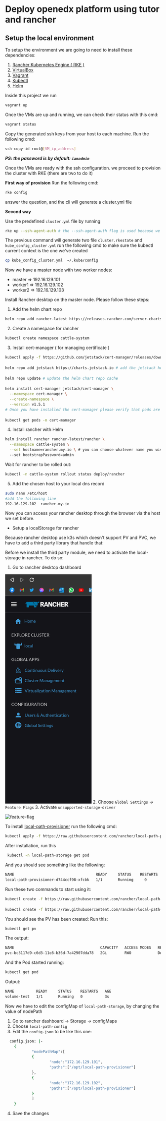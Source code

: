 # Deploy openedx platform using tutor and rancher

## Setup the local environment

To setup the environment we are going to need to install these dependencies:

 1. [Rancher Kubernetes Engine ( RKE )](https://rancher.com/docs/rke/latest/en/installation/)
 2. [VirtualBox ](https://www.virtualbox.org/wiki/Downloads)
 3. [Vagrant](https://www.vagrantup.com/docs/installation)
 4. [Kubectl]( https://kubernetes.io/docs/tasks/tools/)
 5. [Helm](https://helm.sh/docs/intro/install/)

Inside this project we run 

```sh
vagrant up
```

Once the VMs are up and running, we can check their status with this cmd:

```sh
vagrant status
```
Copy the generated ssh keys from your host to each machine. Run the following cmd:

```sh 
ssh-copy-id root@[VM_ip_address]
```
***PS: the password is by default: `iamadmin`***

Once the VMs are ready with the ssh configuration. we proceed to provision the cluster with RKE (there are two to do it)

**First way of provision**
Run the following cmd:

```sh 
rke config 
```
answer the question, and the cli will generate a cluster.yml file

**Second way**

Use the predefined `cluster.yml` file by running 

```sh
rke up --ssh-agent-auth # the --ssh-agent-auth flag is used because we've set the ssh keys
```

The previous command will generate two file `cluster.rkestate` and `kube_config_cluster.yml` run the following cmd to make sure the kubectl current context is the one we've created

```sh 
cp kube_config_cluster.yml  ~/.kube/config
```

Now we have a master node with two worker nodes:
 * master => 192.16.129.101
 * worker1 => 192.16.129.102
 * worker2 => 192.16.129.103

Install Rancher desktop on the master node. Please follow these steps: 
1. Add the helm chart repo 
```sh
helm repo add rancher-latest https://releases.rancher.com/server-charts/latest
```
2. Create a namespace for rancher 
```sh
kubectl create namespace cattle-system
```
3. Install cert-manager ( for managing certificate )
```sh
kubectl apply -f https://github.com/jetstack/cert-manager/releases/download/v1.5.1/cert-manager.crds.yaml

helm repo add jetstack https://charts.jetstack.io # add the jetstack helm repo

helm repo update # update the helm chart repo cache

helm install cert-manager jetstack/cert-manager \
  --namespace cert-manager \
  --create-namespace \
  --version v1.5.1
# Once you have installed the cert-manager please verify that pods are running 

kubectl get pods -n cert-manager
```
4. Install rancher with Helm 
```sh 
helm install rancher rancher-latest/rancher \
  --namespace cattle-system \
  --set hostname=rancher.my.io \ # you can choose whatever name you wish for the host 
  --set bootstrapPassword=admin
```

Wait for rancher to be rolled out:
```sh
kubectl -n cattle-system rollout status deploy/rancher
```
5. Add the chosen host to your local dns record 
```sh
sudo nano /etc/host 
#add the following line 
192.16.129.102  rancher.my.io
```


Now you can access your rancher desktop through the browser via the host we set before.


* Setup a localStorage for rancher 

Because rancher desktop use k3s which doesn't support PV and PVC, we have to add a third party library that handle that:

Before we install the third party module, we need to activate the local-storage in rancher. To do so:
1. Go to rancher desktop dashboard 

![rancher-desktop](./img/rancher-desktop.png)
2. Choose `Global Settings` -> `Feature Flags` 
3. Activate `unsupported-storage-driver` 

![feature-flag](./img/Feature-flag.png)


To install [local-path-provisioner](https://github.com/rancher/local-path-provisioner) run the following cmd: 

```sh
kubectl apply -f https://raw.githubusercontent.com/rancher/local-path-provisioner/master/deploy/local-path-storage.yaml
```
After installation, run this 
```sh
 kubectl -n local-path-storage get pod
 ```
 And you should see something like the following:

 ```sh
 NAME                                     READY     STATUS    RESTARTS   AGE
local-path-provisioner-d744ccf98-xfcbk   1/1       Running     0          7m

```

Run these two commands to start using it: 
```sh
kubectl create -f https://raw.githubusercontent.com/rancher/local-path-provisioner/master/examples/pvc/pvc.yaml

kubectl create -f https://raw.githubusercontent.com/rancher/local-path-provisioner/master/examples/pod/pod.yaml
```
You should see the PV has been created:
Run this: 
```sh 
kubectl get pv
```
The output: 
```sh
NAME                                       CAPACITY   ACCESS MODES   RECLAIM POLICY   STATUS    CLAIM                    STORAGECLASS   REASON    AGE
pvc-bc3117d9-c6d3-11e8-b36d-7a42907dda78   2Gi        RWO            Delete           Bound     default/local-path-pvc   local-path               4s
```

And the Pod started running:
```sh
kubectl get pod 
```
Output:
```sh 
NAME          READY     STATUS    RESTARTS   AGE
volume-test   1/1       Running   0          3s
```

Now we have to edit the configMap of `local-path-storage`, by changing the value of nodePath
1. Go to rancher dashboard -> Storage -> configMaps 
2. Choose `local-path-config` 
3. Edit the `config.json` to be like this one: 
```sh 
  config.json: |-
    {
            "nodePathMap":[
            {
                    "node":"172.16.129.101",
                    "paths":["/opt/local-path-provisioner"]
            },
            {
                    "node":"172.16.129.102",
                    "paths":["/opt/local-path-provisioner"]
            }
            ]
    }
```

4. Save the changes 